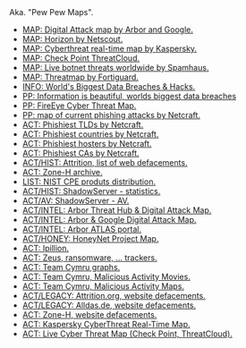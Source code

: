 <html>
  <body>
Aka. "Pew Pew Maps".
<ul>
<li><a href="https://www.digitalattackmap.com/">MAP: Digital Attack map by Arbor and Google.</a></li>
<li><a href="https://horizon.netscout.com/">MAP: Horizon by Netscout.</a></li>
<li><a href="https://cybermap.kaspersky.com/">MAP: Cyberthreat real-time map by Kaspersky.</a></li>
<li><a href="https://threatmap.checkpoint.com/">MAP: Check Point ThreatCloud.</a></li>
<li><a href="https://www.spamhaustech.com/threat-map/">MAP: Live botnet threats worldwide by Spamhaus.</a></li>
<li><a href="https://threatmap.fortiguard.com/">MAP: Threatmap by Fortiguard.</a></li>
<li><a href="https://www.informationisbeautiful.net/visualizations/worlds-biggest-data-breaches-hacks/">INFO: World's Biggest Data Breaches & Hacks.</a></li>
<li><a href="http://www.informationisbeautiful.net/visualizations/worlds-biggest-data-breaches-hacks/">PP: Information is beautiful, worlds biggest data breaches</a></li>
		<li><a href="https://www.fireeye.com/cyber-map/threat-map.html">PP: FireEye Cyber Threat Map.</a></li>
		<li><a href="http://toolbar.netcraft.com/stats/map">PP: map of current phishing attacks by Netcraft.</a></li>
		<li><a href="http://toolbar.netcraft.com/stats/tlds">ACT: Phishiest TLDs by Netcraft.</a></li>
		<li><a href="http://toolbar.netcraft.com/stats/countries">ACT: Phishiest countries by Netcraft.</a></li>
		<li><a href="http://toolbar.netcraft.com/stats/hosters">ACT: Phishiest hosters by Netcraft.</a></li>
		<li><a href="http://toolbar.netcraft.com/stats/certificate_authorities">ACT: Phishiest CAs by Netcraft.</a></li>
		<li><a href="http://attrition.org/mirror/">ACT/HIST: Attrition, list of web defacements.</a></li>
		<li><a href="http://www.zone-h.org/archive?zh=1">ACT: Zone-H archive.</a></li>	
		<li><a href="https://nvd.nist.gov/visualizations/cpe-products-distribution">LIST: NIST CPE produts distribution.</a></li>
		<li><a href="https://www.shadowserver.org/wiki/pmwiki.php/Stats/Statistics">ACT/HIST: ShadowServer - statistics.</a></li>
		<li><a href="https://www.shadowserver.org/wiki/pmwiki.php/AV/Viruses">ACT/AV: ShadowServer - AV.</a></li>
		<li><a href="https://www.arbornetworks.com/threats/">ACT/INTEL: Arbor Threat Hub & Digital Attack Map.</a></li>
		<li><a href="http://www.digitalattackmap.com/">ACT/INTEL: Arbor & Google Digital Attack Map.</a></li>
		<li><a href="https://www.arbornetworks.com/atlas-portal">ACT/INTEL: Arbor ATLAS portal.</a></li>
		<li><a href="http://map.honeynet.org/">ACT/HONEY: HoneyNet Project Map.</a></li>
		<li><a href="http://www.ipillion.com">ACT: Ipillion.</a></li>
		<li><a href="https://www.abuse.ch/">ACT: Zeus, ransomware, ... trackers.</a></li>
		<li><a href="http://www.team-cymru.org/graphs.html">ACT: Team Cymru graphs.</a></li>
		<li><a href="http://www.team-cymru.org/malicious-activity-movies.html">ACT: Team Cymru, Malicious Activity Movies.</a></li>
		<li><a href="http://www.team-cymru.org/malicious-activity-maps.html">ACT: Team Cymru, Malicious Activity Maps.</a></li>
		<li><a href="http://attrition.org/">ACT/LEGACY: Attrition.org, website defacements.</a></li>
		<li><a href="http://www.alldas.be">ACT/LEGACY: Alldas.de, website defacements.</a></li>
		<li><a href="http://www.zone-h.org/">ACT: Zone-H, website defacements.</a></li>
		<li><a href="https://cybermap.kaspersky.com/">ACT: Kaspersky CyberThreat Real-Time Map.</a></li>
		<li><a href="https://threatmap.checkpoint.com/">ACT: Live Cyber Threat Map (Check Point, ThreatCloud).</a></li>
  </ul>
  </body>
  </html>
